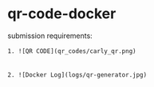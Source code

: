 # qr-code-docker
submission requirements:


    1. ![QR CODE](qr_codes/carly_qr.png)


    2. ![Docker Log](logs/qr-generator.jpg)

